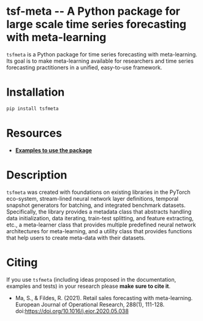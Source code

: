 
# tsf-meta -- A Python package for large scale time series forecasting with meta-learning 
`tsfmeta` is a Python package for time series forecasting with meta-learning. Its goal is to make meta-learning available for researchers and time series forecasting practitioners in a unified, easy-to-use framework. 


# Installation
```bash
pip install tsfmeta
```
# Resources
- [**Examples to use the package**](https://github.com/Shawn-nau/tsfmeta/examples/)

# Description
`tsfmeta` was created with foundations on existing libraries in the PyTorch eco-system, stream-lined neural network layer definitions, temporal snapshot generators for batching, and integrated benchmark datasets. Specifically, the library provides a metadata class that abstracts handling data initialization, data iterating, train-test splitting, and feature extracting, etc., a meta-learner class that provides multiple predefined neural network architectures for meta-learning, and a utility class that provides functions that help users to create meta-data with their datasets.


# Citing
If you use `tsfmeta` (including ideas proposed in the documentation, examples and tests) in your research please **make sure to cite it**.
- Ma, S., & Fildes, R. (2021). Retail sales forecasting with meta-learning. European Journal of Operational Research, 288(1), 111-128. doi:https://doi.org/10.1016/j.ejor.2020.05.038

